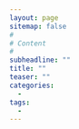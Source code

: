 ```yaml
---
layout: page
sitemap: false
#
# Content
#
subheadline: ""
title: ""
teaser: ""
categories:
  -
tags:
  -
---
```





 [1]: #
 [2]: #
 [3]: #
 [4]: #
 [5]: #
 [6]: #
 [7]: #
 [8]: #
 [9]: #
 [10]: #
